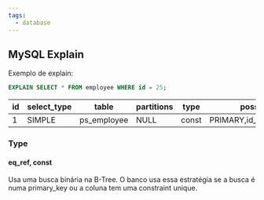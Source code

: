 ```yaml
---
tags:
  - database
---
```

## MySQL Explain
Exemplo de explain:

```sql
EXPLAIN SELECT * FROM employee WHERE id = 25;
```

| id | select_type | table | partitions | type | possible_keys | key | key_len | ref | rows | filtered | Extra |
| ---- | ---- | ---- | ---- | ---- | ---- | ---- | ---- | ---- | ---- | ---- | ---- |
| 1 | SIMPLE | ps_employee | NULL | const | PRIMARY,id_employee_passwd | PRIMARY | 4 | const | 1 | 100.00 | NULL |

### Type

#### eq_ref, const
Usa uma busca binária na B-Tree. O banco usa essa estratégia se a busca é numa primary_key ou a coluna tem uma constraint unique.

